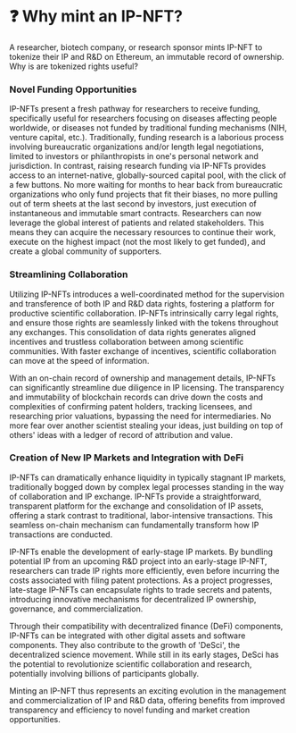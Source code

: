 # ❓ Why mint an IP-NFT?

A researcher, biotech company, or research sponsor mints IP-NFT to tokenize their IP and R\&D on Ethereum, an immutable record of ownership. Why is are tokenized rights useful?

### **Novel Funding Opportunities**

IP-NFTs present a fresh pathway for researchers to receive funding, specifically useful for researchers focusing on diseases affecting people worldwide, or diseases not funded by traditional funding mechanisms (NIH, venture capital, etc.). Traditionally, funding research is a laborious process involving bureaucratic organizations and/or length legal negotiations, limited to investors or philanthropists in one's personal network and jurisdiction. In contrast, raising research funding via IP-NFTs provides access to an internet-native, globally-sourced capital pool, with the click of a few buttons. No more waiting for months to hear back from bureaucratic organizations who only fund projects that fit their biases, no more pulling out of term sheets at the last second by investors, just execution of instantaneous and immutable smart contracts. Researchers can now leverage the global interest of patients and related stakeholders. This means they can acquire the necessary resources to continue their work, execute on the highest impact (not the most likely to get funded), and create a global community of supporters.&#x20;

### **Streamlining Collaboration**

Utilizing IP-NFTs introduces a well-coordinated method for the supervision and transference of both IP and R\&D data rights, fostering a platform for productive scientific collaboration. IP-NFTs intrinsically carry legal rights, and ensure those rights are seamlessly linked with the tokens throughout any exchanges. This consolidation of data rights generates aligned incentives and trustless collaboration between among scientific communities. With faster exchange of incentives, scientific collaboration can move at the speed of information.&#x20;

With an on-chain record of ownership and management details, IP-NFTs can significantly streamline due diligence in IP licensing. The transparency and immutability of blockchain records can drive down the costs and complexities of confirming patent holders, tracking licensees, and researching prior valuations, bypassing the need for intermediaries. No more fear over another scientist stealing your ideas, just building on top of others' ideas with a ledger of record of attribution and value.&#x20;

### **Creation of New IP Markets and Integration with DeFi**

IP-NFTs can dramatically enhance liquidity in typically stagnant IP markets, traditionally bogged down by complex legal processes standing in the way of collaboration and IP exchange. IP-NFTs provide a straightforward, transparent platform for the exchange and consolidation of IP assets, offering a stark contrast to traditional, labor-intensive transactions. This seamless on-chain mechanism can fundamentally transform how IP transactions are conducted.

IP-NFTs enable the development of early-stage IP markets. By bundling potential IP from an upcoming R\&D project into an early-stage IP-NFT, researchers can trade IP rights more efficiently, even before incurring the costs associated with filing patent protections. As a project progresses, late-stage IP-NFTs can encapsulate rights to trade secrets and patents, introducing innovative mechanisms for decentralized IP ownership, governance, and commercialization.

Through their compatibility with decentralized finance (DeFi) components, IP-NFTs can be integrated with other digital assets and software components. They also contribute to the growth of 'DeSci', the decentralized science movement. While still in its early stages, DeSci has the potential to revolutionize scientific collaboration and research, potentially involving billions of participants globally.



Minting an IP-NFT thus represents an exciting evolution in the management and commercialization of IP and R\&D data, offering benefits from improved transparency and efficiency to novel funding and market creation opportunities.
